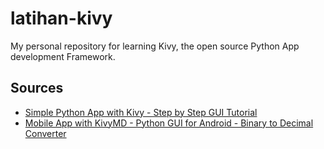 # latihan-kivy
My personal repository for learning Kivy, the open source Python App development Framework.

## Sources
* [Simple Python App with Kivy - Step by Step GUI Tutorial](https://www.youtube.com/watch?v=YDp73WjNISc&t=146s)
* [Mobile App with KivyMD - Python GUI for Android - Binary to Decimal Converter](https://youtu.be/ah3JeHAfM0M)
